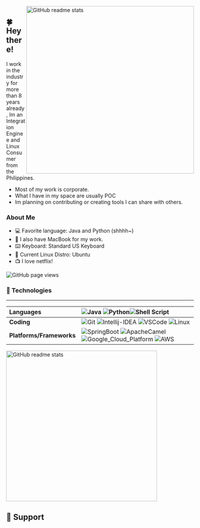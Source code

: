 
<img src="https://github-readme-stats.vercel.app/api?username=markortiz905&theme=onedark&show_icons=true&include_all_commits=true&hide_border=true&hide=issues&custom_title=Mark Ortiz Stats&title_color=a9b665&icon_color=e3a84e&text_color=dfbf8e&bg_color=282828&count_private=true" alt="GitHub readme stats" width=450px align=right>

## 🍀 Hey there!

I work in the industry for more than 8 years already, Im an Integration Enginee and Linux Consumer from the Philippines.
* Most of my work is corporate.
* What I have in my space are usually POC 
* Im planning on contributing or creating tools I can share with others. 

### About Me

- :computer: Favorite language: Java and Python (shhhh~)
- :apple: I also have MacBook for my work.
- ⌨️ Keyboard: Standard US Keyboard
- :penguin: Current Linux Distro: Ubuntu
- :tv: I love netflix! 


<img src="https://komarev.com/ghpvc/?username=mortiz905&color=45707a&style=flat-square" alt="GitHub page views">


### 🔨 Technologies

---
Languages | ![Java](https://img.shields.io/badge/java-%2357A143.svg?style=for-the-badge&logo=java&logoColor=white) ![Python](https://img.shields.io/badge/python-%233776AB.svg?style=for-the-badge&logo=python&logoColor=white)![Shell Script](https://img.shields.io/badge/shell_script-%23121011.svg?style=for-the-badge&logo=gnu-bash&logoColor=white)
:--- | :---
**Coding** | ![Git](https://img.shields.io/badge/git-%23F05033.svg?style=for-the-badge&logo=git&logoColor=white) ![Intellij-IDEA](https://img.shields.io/badge/Intellij-IDEA-%2357A143.svg?style=for-the-badge&logo=Intellij-idea&logoColor=white) ![VSCode](https://img.shields.io/badge/VisualStudio-%23000000.svg?style=for-the-badge&logo=VisualStudio&logoColor=white) ![Linux](https://img.shields.io/badge/Linux-FCC624?style=for-the-badge&logo=linux&logoColor=black)
**Platforms/Frameworks** | ![SpringBoot](https://img.shields.io/badge/SpringBoot-%23FFFFFF.svg?style=for-the-badge&logo=SpringBoot&logoColor=%2357A143) ![ApacheCamel](https://img.shields.io/badge/ApacheCamel-%2357A143.svg?style=for-the-badge&logo=ApacheCamel&logoColor=#FFFFFF) ![Google_Cloud_Platform](https://img.shields.io/badge/Google_Cloud_Platform-%23000000.svg?style=for-the-badge&logo=google-cloud&logoColor=#FFD700) ![AWS](https://img.shields.io/badge/AWS-%23000000.svg?style=for-the-badge&logo=amazon&logoColor=#FFD700) 

<img src="https://github-readme-stats.vercel.app/api/top-langs/?username=markortiz905&layout=compact&theme=onedark&langs_count=6&hide_border=true&hide=jupyter%20notebook,vim%20script,roff,css,scheme,scss&title_color=a9b665&icon_color=e3a84e&text_color=dfbf8e&bg_color=282828&custom_title=My&nbsp;Language&nbsp;Stats" alt="GitHub readme stats" width=405px>

<br>

## 🎁 Support

